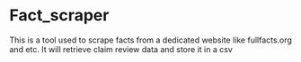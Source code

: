 # Fact_scraper

This is a tool used to scrape facts from a dedicated website like fullfacts.org and etc.
It will retrieve claim review data and store it in a csv
